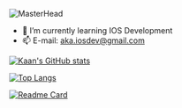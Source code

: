 ![MasterHead](https://user-images.githubusercontent.com/44496296/165902246-291dc442-20ba-4134-8076-7c445d360a99.png)

- 🌱 I’m currently learning IOS Development
- 📫 E-mail: aka.iosdev@gmail.com

[![Kaan's GitHub stats](https://github-readme-stats.vercel.app/api?username=akaanaydin&show_icons=true&theme=onedark)](https://github.com/akaanaydin/github-readme-stats)

[![Top Langs](https://github-readme-stats.vercel.app/api/top-langs/?username=akaanaydin&layout=compact&theme=onedark)](https://github.com/akaanaydin/github-readme-stats)

[![Readme Card](https://github-readme-stats.vercel.app/api/pin/?username=akaanaydin&repo=ToDo-MVVM-CoreData&theme=onedark)](https://github.com/akaanaydin/github-readme-stats)
